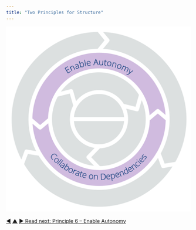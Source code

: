 ```yaml
---
title: "Two Principles for Structure"
---
```




![Two Principles for Structure: Enable Autonomy – Collaborate on Dependencies](img/csf/csf-light-structure.png)


<div class="bottom-nav">
<a href="run-experiments.html" title="Back to: Principle 5 – Run Experiments">◀</a> <a href="csf.html" title="Up: A Common Sense Framework for Organizations and Teams">▲</a> <a href="enable-autonomy.html" title="Read next: Principle 6 – Enable Autonomy">▶ Read next: Principle 6 – Enable Autonomy</a>
</div>


<script type="text/javascript">
Mousetrap.bind('g n', function() {
    window.location.href = 'enable-autonomy.html';
    return false;
});
</script>

